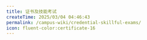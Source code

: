 ```yaml
---
title: 证书及技能考试
createTime: 2025/03/04 04:46:43
permalink: /campus-wiki/credential-skillful-exams/
icon: fluent-color:certificate-16
---
```


